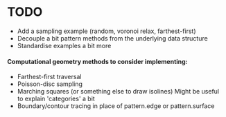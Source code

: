 # TODO

- Add a sampling example (random, voronoi relax, farthest-first)
- Decouple a bit pattern methods from the underlying data structure
- Standardise examples a bit more 

#### Computational geometry methods to consider implementing:

- Farthest-first traversal
- Poisson-disc sampling
- Marching squares (or something else to draw isolines)
  Might be useful to explain 'categories' a bit
- Boundary/contour tracing in place of pattern.edge or pattern.surface

